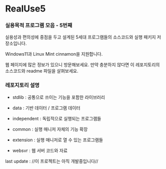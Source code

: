 # RealUse5

### 실용목적 프로그램 모음 - 5번째

실용성과 편의성에 중점을 두고 설계된 5세대 프로그램들의 소스코드와 실행 패키지 저장소입니다.

Windows11과 Linux Mint cinnamon을 지원합니다.

웹 페이지에 많은 정보가 있으니 방문해보세요. 만약 충분하지 않다면 이 레포지토리의 소스코드와 readme 파일을 살펴보세요.

### 레포지토리 설명

- stdlib : 공통으로 쓰이는 기능을 포함한 라이브러리

- data : 기반 데이터 / 프로그램 데이터

- independent : 독립적으로 실행되는 프로그램들

- common : 실행 매니저 자체의 기능 확장

- extension : 실행 매니저로 열 수 있는 프로그램들

- websvr : 웹 서버 코드와 자료

last update : //이 프로젝트는 아직 개발중입니다//
